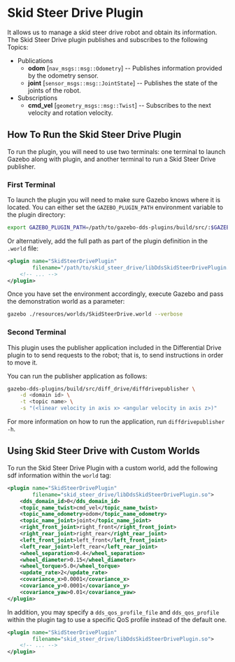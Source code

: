 # Skid Steer Drive Plugin

It allows us to manage a skid steer drive robot and obtain its information.
The Skid Steer Drive plugin publishes and subscribes to the following Topics:

* Publications
  * **odom** [`nav_msgs::msg::Odometry`] -- Publishes information provided by
    the odometry sensor.
  * **joint** [`sensor_msgs::msg::JointState`] -- Publishes the state of the
    joints of the robot.
* Subscriptions
  * **cmd_vel** [`geometry_msgs::msg::Twist`] -- Subscribes to the next
    velocity and rotation velocity.

## How To Run the Skid Steer Drive Plugin

To run the plugin, you will need to use two terminals: one terminal to launch
Gazebo along with plugin, and another terminal to run a Skid Steer Drive
publisher.

### First Terminal

To launch the plugin you will need to make sure Gazebo knows where it is
located. You can either set the `GAZEBO_PLUGIN_PATH` environment variable to
the plugin directory:

```bash
export GAZEBO_PLUGIN_PATH=/path/to/gazebo-dds-plugins/build/src/:$GAZEBO_PLUGIN_PATH
```

Or alternatively, add the full path as part of the plugin definition in the
`.world` file:

```xml
<plugin name="SkidSteerDrivePlugin"
        filename="/path/to/skid_steer_drive/libDdsSkidSteerDrivePlugin.so">
    <!-- ... -->
</plugin>
```

Once you have set the environment accordingly, execute Gazebo and pass the
demonstration world as a parameter:

```bash
gazebo ./resources/worlds/SkidSteerDrive.world --verbose
```

### Second Terminal

This plugin uses the publisher application included in the Differential Drive
plugin to to send requests to the robot; that is, to send instructions in order
to move it.

You can run the publisher application as follows:

```bash
gazebo-dds-plugins/build/src/diff_drive/diffdrivepublisher \
    -d <domain id> \
    -t <topic name> \
    -s "(<linear velocity in axis x> <angular velocity in axis z>)"
```

For more information on how to run the application, run `diffdrivepublisher -h`.

## Using Skid Steer Drive with Custom Worlds

To run the Skid Steer Drive Plugin with a custom world, add the following sdf
information within the `world` tag:

```xml
<plugin name="SkidSteerDrivePlugin"
        filename="skid_steer_drive/libDdsSkidSteerDrivePlugin.so">
    <dds_domain_id>0</dds_domain_id>
    <topic_name_twist>cmd_vel</topic_name_twist>
    <topic_name_odometry>odom</topic_name_odometry>
    <topic_name_joint>joint</topic_name_joint>
    <right_front_joint>right_front</right_front_joint>
    <right_rear_joint>right_rear</right_rear_joint>
    <left_front_joint>left_front</left_front_joint>
    <left_rear_joint>left_rear</left_rear_joint>
    <wheel_separation>0.4</wheel_separation>
    <wheel_diameter>0.15</wheel_diameter>
    <wheel_torque>5.0</wheel_torque>
    <update_rate>2</update_rate>
    <covariance_x>0.0001</covariance_x>
    <covariance_y>0.0001</covariance_y>
    <covariance_yaw>0.01</covariance_yaw>
</plugin>
```

In addition, you may specify a `dds_qos_profile_file` and `dds_qos_profile`
within the plugin tag to use a specific QoS profile instead of the default one.

```xml
<plugin name="SkidSteerDrivePlugin"
        filename="skid_steer_drive/libDdsSkidSteerDrivePlugin.so">
    <!-- ... -->
</plugin>
